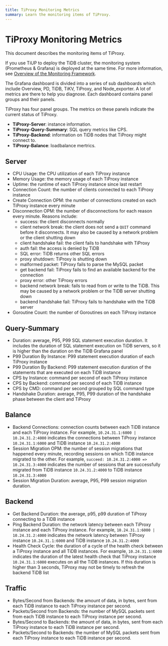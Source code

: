 ```yaml
---
title: TiProxy Monitoring Metrics
summary: Learn the monitoring items of TiProxy.
---
```


# TiProxy Monitoring Metrics

This document describes the monitoring items of TiProxy.

If you use TiUP to deploy the TiDB cluster, the monitoring system (Prometheus & Grafana) is deployed at the same time. For more information, see [Overview of the Monitoring Framework](/tidb-monitoring-framework.md).

The Grafana dashboard is divided into a series of sub dashboards which include Overview, PD, TiDB, TiKV, TiProxy, and Node\_exporter. A lot of metrics are there to help you diagnose. Each dashboard contains panel groups and their panels.

TiProxy has four panel groups. The metrics on these panels indicate the current status of TiProxy.

- **TiProxy-Server**: instance information.
- **TiProxy-Query-Summary**: SQL query metrics like CPS. 
- **TiProxy-Backend**: information on TiDB nodes that TiProxy might connect to.
- **TiProxy-Balance**: loadbalance mertrics.

## Server

- CPU Usage: the CPU utilization of each TiProxy instance
- Memory Usage: the memory usage of each TiProxy instance
- Uptime: the runtime of each TiProxy instance since last restart
- Connection Count: the number of clients connected to each TiProxy instance
- Create Connection OPM: the number of connections created on each TiProxy instance every minute
- Disconnection OPM: the number of disconnections for each reason every minute. Reasons include:
    - success: the client disconnects normally
    - client network break: the client does not send a `QUIT` command before it disconnects. It may also be caused by a network problem or the client shutting down
    - client handshake fail: the client fails to handshake with TiProxy
    - auth fail: the access is denied by TiDB
    - SQL error: TiDB returns other SQL errors
    - proxy shutdown: TiProxy is shutting down
    - malformed packet: TiProxy fails to parse the MySQL packet
    - get backend fail: TiProxy fails to find an available backend for the connection
    - proxy error: other TiProxy errors
    - backend network break: fails to read from or write to the TiDB. This may be caused by a network problem or the TiDB server shutting down
    - backend handshake fail: TiProxy fails to handshake with the TiDB server
- Goroutine Count: the number of Goroutines on each TiProxy instance

## Query-Summary

- Duration: average, P95, P99 SQL statement execution duration. It includes the duration of SQL statement execution on TiDB servers, so it is higher than the duration on the TiDB Grafana panel
- P99 Duration By Instance: P99 statement execution duration of each TiProxy instance
- P99 Duration By Backend: P99 statement execution duration of the statements that are executed on each TiDB instance
- CPS by Instance: command per second of each TiProxy instance
- CPS by Backend: command per second of each TiDB instance
- CPS by CMD: command per second grouped by SQL command type
- Handshake Duration: average, P95, P99 duration of the handshake phase between the client and TiProxy

## Balance

- Backend Connections: connection counts between each TiDB instance and each TiProxy instance. For example, `10.24.31.1:6000 | 10.24.31.2:4000` indicates the connections between TiProxy instance `10.24.31.1:6000` and TiDB instance `10.24.31.2:4000`
- Session Migration OPM: the number of session migrations that happened every minute, recording sessions on which TiDB instance migrated to the other. For example, `succeed: 10.24.31.2:4000 => 10.24.31.3:4000` indicates the number of sessions that are successfully migrated from TiDB instance `10.24.31.2:4000` to TiDB instance `10.24.31.3:4000`
- Session Migration Duration: average, P95, P99 session migration duration.

## Backend

- Get Backend Duration: the average, p95, p99 duration of TiProxy connecting to a TiDB instance
- Ping Backend Duration: the network latency between each TiProxy instance and each TiProxy instance. For example, `10.24.31.1:6000 | 10.24.31.2:4000` indicates the network latency between TiProxy instance `10.24.31.1:6000` and TiDB instance `10.24.31.2:4000`
- Health Check Cycle: the duration of a cycle of the health check between a TiProxy instance and all TiDB instances. For example, `10.24.31.1:6000` indicates the duration of the latest health check that TiProxy instance `10.24.31.1:6000` executes on all the TiDB instances. If this duration is higher than 3 seconds, TiProxy may not be timely to refresh the backend TiDB list

## Traffic

- Bytes/Second from Backends: the amount of data, in bytes, sent from each TiDB instance to each TiProxy instance per second.
- Packets/Second from Backends: the number of MySQL packets sent from each TiDB instance to each TiProxy instance per second.
- Bytes/Second to Backends: the amount of data, in bytes, sent from each TiProxy instance to each TiDB instance per second.
- Packets/Second to Backends: the number of MySQL packets sent from each TiProxy instance to each TiDB instance per second.
